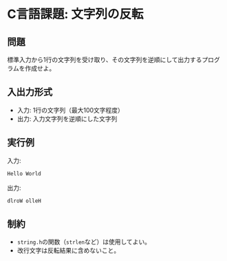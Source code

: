 # C言語課題: 文字列の反転

## 問題
標準入力から1行の文字列を受け取り、その文字列を逆順にして出力するプログラムを作成せよ。

## 入出力形式
- 入力: 1行の文字列（最大100文字程度）
- 出力: 入力文字列を逆順にした文字列

## 実行例
入力:
```bash
Hello World
```

出力:
```bash
dlroW olleH
```

## 制約
- `string.h`の関数（`strlen`など）は使用してよい。
- 改行文字は反転結果に含めないこと。